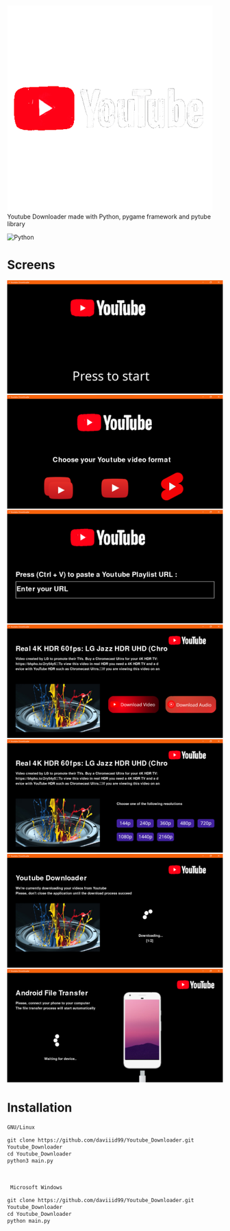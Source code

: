 <img src = "Assets/logo/youtube.gif">  <br/>
Youtube Downloader made with Python, pygame framework and pytube library


![Python](https://img.shields.io/badge/python-3670A0?style=for-the-badge&logo=python&logoColor=ffdd54) 
<br/>

# Screens

<img src="screens/screen.png">
<img src="screens/screen_2.png">
<img src="screens/screen_3.png">
<img src="screens/screen_4.png">
<img src="screens/screen_5.png">
<img src="screens/screen_6.png">
<img src="screens/screen_7.png">
<br/>


# Installation

```GNU/Linux ```
```
git clone https://github.com/daviiid99/Youtube_Downloader.git Youtube_Downloader
cd Youtube_Downloader
python3 main.py
```
<br/>

``` Microsoft Windows```
```
git clone https://github.com/daviiid99/Youtube_Downloader.git Youtube_Downloader
cd Youtube_Downloader
python main.py
```
